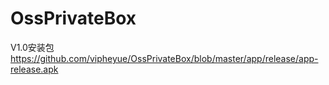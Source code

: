 # OssPrivateBox
V1.0安装包
https://github.com/vipheyue/OssPrivateBox/blob/master/app/release/app-release.apk
